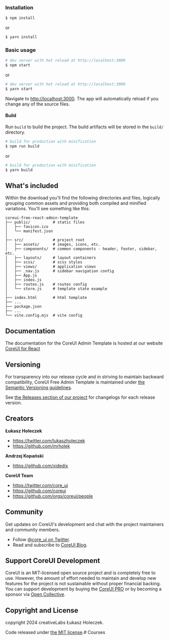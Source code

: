 ### Installation

``` bash
$ npm install
```

or

``` bash
$ yarn install
```

### Basic usage

``` bash
# dev server with hot reload at http://localhost:3000
$ npm start 
```

or 

``` bash
# dev server with hot reload at http://localhost:3000
$ yarn start
```

Navigate to [http://localhost:3000](http://localhost:3000). The app will automatically reload if you change any of the source files.

#### Build

Run `build` to build the project. The build artifacts will be stored in the `build/` directory.

```bash
# build for production with minification
$ npm run build
```

or

```bash
# build for production with minification
$ yarn build
```

## What's included

Within the download you'll find the following directories and files, logically grouping common assets and providing both compiled and minified variations. You'll see something like this:

```
coreui-free-react-admin-template
├── public/          # static files
│   ├── favicon.ico
│   └── manifest.json
│
├── src/             # project root
│   ├── assets/      # images, icons, etc.
│   ├── components/  # common components - header, footer, sidebar, etc.
│   ├── layouts/     # layout containers
│   ├── scss/        # scss styles
│   ├── views/       # application views
│   ├── _nav.js      # sidebar navigation config
│   ├── App.js
│   ├── index.js
│   ├── routes.js    # routes config
│   └── store.js     # template state example 
│
├── index.html       # html template
├── ...
├── package.json
├── ...
└── vite.config.mjs  # vite config
```

## Documentation

The documentation for the CoreUI Admin Template is hosted at our website [CoreUI for React](https://coreui.io/react/docs/templates/installation/)

## Versioning

For transparency into our release cycle and in striving to maintain backward compatibility, CoreUI Free Admin Template is maintained under [the Semantic Versioning guidelines](http://semver.org/).

See [the Releases section of our project](https://github.com/coreui/coreui-free-react-admin-template/releases) for changelogs for each release version.

## Creators

**Łukasz Holeczek**

* <https://twitter.com/lukaszholeczek>
* <https://github.com/mrholek>

**Andrzej Kopański**

* <https://github.com/xidedix>

**CoreUI Team**

* <https://twitter.com/core_ui>
* <https://github.com/coreui>
* <https://github.com/orgs/coreui/people>

## Community

Get updates on CoreUI's development and chat with the project maintainers and community members.

- Follow [@core_ui on Twitter](https://twitter.com/core_ui).
- Read and subscribe to [CoreUI Blog](https://coreui.ui/blog/).

## Support CoreUI Development

CoreUI is an MIT-licensed open source project and is completely free to use. However, the amount of effort needed to maintain and develop new features for the project is not sustainable without proper financial backing. You can support development by buying the [CoreUI PRO](https://coreui.io/pricing/?framework=react&src=github-coreui-free-react-admin-template) or by becoming a sponsor via [Open Collective](https://opencollective.com/coreui/).

## Copyright and License

copyright 2024 creativeLabs Łukasz Holeczek.   

Code released under [the MIT license](https://github.com/coreui/coreui-free-react-admin-template/blob/main/LICENSE).# Courses
